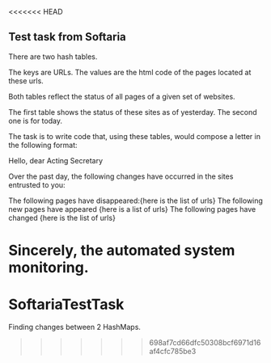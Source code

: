 <<<<<<< HEAD
## Test task from Softaria
There are two hash tables.

The keys are URLs.
The values are the html code of the pages located at these urls.

Both tables reflect the status of all pages of a given
set of websites.

The first table shows the status of these sites as of yesterday.
The second one is for today.

The task is to write code that, using these tables, would compose
a letter in the following format:

Hello, dear Acting Secretary

Over the past day, the following changes have occurred in the sites entrusted to you:

The following pages have disappeared:{here is the list of urls}
The following new pages have appeared {here is a list of urls}
The following pages have changed {here is the list of urls}

Sincerely,
the automated system
monitoring.
=======
# SoftariaTestTask
Finding changes between 2 HashMaps.
>>>>>>> 698af7cd66dfc50308bcf6971d16af4cfc785be3
